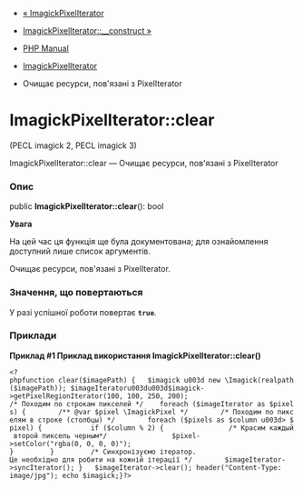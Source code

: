 - [« ImagickPixelIterator](class.imagickpixeliterator.md)
- [ImagickPixelIterator::\_\_construct
»](imagickpixeliterator.construct.md)

- [PHP Manual](index.md)
- [ImagickPixelIterator](class.imagickpixeliterator.md)
- Очищає ресурси, пов'язані з PixelIterator

# ImagickPixelIterator::clear

(PECL imagick 2, PECL imagick 3)

ImagickPixelIterator::clear — Очищає ресурси, пов'язані з PixelIterator

### Опис

public **ImagickPixelIterator::clear**(): bool

**Увага**

На цей час ця функція ще була документована; для
ознайомлення доступний лише список аргументів.

Очищає ресурси, пов'язані з PixelIterator.

### Значення, що повертаються

У разі успішної роботи повертає **`true`**.

### Приклади

**Приклад #1 Приклад використання **ImagickPixelIterator::clear()****

`<?phpfunction clear($imagePath) {   $imagick u003d new \Imagick(realpath($imagePath)); $imageIteratoru003du003d$imagick->getPixelRegionIterator(100, 100, 250, 200); /* Походим по строкам пикселей */    foreach ($imageIterator as $pixels) {        /** @var $pixel \ImagickPixel */        /* Походим по пикселям в строке (столбцы) */        foreach ($pixels as $column u003d> $ pixel) {            if ($column % 2) {                /* Красим каждый второй пиксель черным*/                $pixel->setColor("rgba(0, 0, 0, 0)"); }         }         /* Синхронізуємо ітератор. Це необхідно для робити на кожній ітерації */        $imageIterator->syncIterator(); }   $imageIterator->clear(); header("Content-Type: image/jpg"); echo $imagick;}?> `
